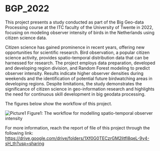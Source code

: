 # BGP_2022

This project presents a study conducted as part of the Big Geo-data Processing course at the ITC faculty of the University of Twente in 2022, focusing on modeling observer intensity of birds in the Netherlands using citizen science data. 

Citizen science has gained prominence in recent years, offering new opportunities for scientific research. Bird observation, a popular citizen science activity, provides spatio-temporal distribution data that can be harnessed for research. The project employs data preparation, developed and developing region division, and Random Forest modeling to predict observer intensity. Results indicate higher observer densities during weekends and the identification of potential future birdwatching areas in developing regions. Despite limitations, the study demonstrates the significance of citizen science in geo-information research and highlights the need for continuous skill development in big geodata processing.

The figures below show the workflow of this project.

![Picture1](https://github.com/Morteza-Amouei/BGP_2022/assets/113603764/61e54b2e-b496-46df-8870-51e2d71aa8e7)
                                          Figure1: The workflow for modelling spatio-temporal observer intensity

For more information, reach the report of file of this project through the following link:
https://drive.google.com/drive/folders/1Xf0G0TECzrGM2litfI8qeL-9y4-sH_th?usp=sharing

